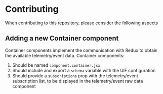 # Contributing

When contributing to this repository, please consider the following aspects

## Adding a new Container component

Container components implement the communication with Redux to obtain the available telemetry/event data. Container components:
1. Should be named `component.container.jsx`
2. Should include and export a `schema` variable with the UIF configuration
3. Should provide a `subscriptions` prop with the telemetry/event subscription list, to be displayed in the telemetry/event raw data component